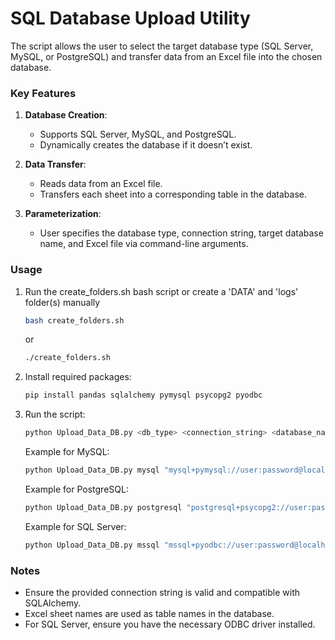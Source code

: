 # SQL Database Upload Utility

The script allows the user to select the target database type (SQL Server, MySQL, or PostgreSQL) and transfer data from an Excel file into the chosen database.

### Key Features
1. **Database Creation**: 
   - Supports SQL Server, MySQL, and PostgreSQL.
   - Dynamically creates the database if it doesn’t exist.

2. **Data Transfer**:
   - Reads data from an Excel file.
   - Transfers each sheet into a corresponding table in the database.

3. **Parameterization**:
   - User specifies the database type, connection string, target database name, and Excel file via command-line arguments.

### Usage
1. Run the create_folders.sh bash script or create a 'DATA' and 'logs' folder(s) manually
   ```bash
   bash create_folders.sh
   ```
   or
   ```bash
   ./create_folders.sh
   ```

3. Install required packages:
   ```bash
   pip install pandas sqlalchemy pymysql psycopg2 pyodbc
   ```
4. Run the script:
   ```bash
   python Upload_Data_DB.py <db_type> <connection_string> <database_name> <excel_file in the DATA folder> <add --continuous flag if all the sheets are part pf one table>
   ```

   Example for MySQL:
   ```bash
   python Upload_Data_DB.py mysql "mysql+pymysql://user:password@localhost" my_database data.xlsx --continuous
   ```

   Example for PostgreSQL:
   ```bash
   python Upload_Data_DB.py postgresql "postgresql+psycopg2://user:password@localhost" my_database data.xlsx --continuous
   ```

   Example for SQL Server:
   ```bash
   python Upload_Data_DB.py mssql "mssql+pyodbc://user:password@localhost/driver=ODBC+Driver+17+for+SQL+Server" my_database data.xlsx --continuous
   ```

### Notes
- Ensure the provided connection string is valid and compatible with SQLAlchemy.
- Excel sheet names are used as table names in the database.
- For SQL Server, ensure you have the necessary ODBC driver installed.

